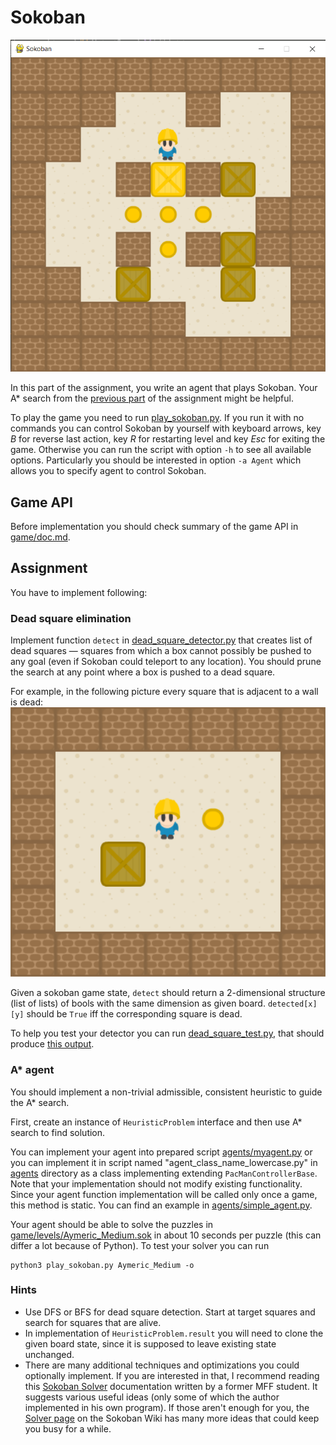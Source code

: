 # Sokoban

![pacman image](sokoban.png)

In this part of the assignment, you write an agent that plays Sokoban. Your A* search from the [previous part](../README.md#1-a-search) of the assignment might be helpful.

To play the game you need to run [play_sokoban.py](play_sokoban.py). If you run it with no commands you can control Sokoban by yourself with keyboard arrows, key *B* for reverse last action, key *R* for restarting level and key *Esc* for exiting the game. Otherwise you can run the script with option `-h` to see all available options. Particularly you should be interested in option `-a Agent` which allows you to specify agent to control Sokoban.

## Game API

Before implementation you should check summary of the game API in [game/doc.md](game/doc.md).

## Assignment

You have to implement following:

### Dead square elimination

Implement function `detect` in [dead_square_detector.py](dead_square_detector.py) that creates list of dead squares — squares from which a box cannot possibly be pushed to any goal (even if Sokoban could teleport to any location).
You should prune the search at any point where a box is pushed to a dead square.

For example, in the following picture every square that is adjacent to a wall is dead:
![trivial](trivial.png)

Given a sokoban game state, `detect` should return a 2-dimensional structure (list of lists) of bools with the same dimension as given board. `detected[x][y]` should be `True` iff the corresponding square is dead.

To help you test your detector you can run [dead_square_test.py](dead_square_test.py), that should produce [this output](dead_squares_expected.txt).

### A* agent

You should implement a non-trivial admissible, consistent heuristic to guide the A* search. 

First, create an instance of `HeuristicProblem` interface and then use A* search to find solution.

You can implement your agent into prepared script [agents/myagent.py](agents/myagent.py) or you can implement it in script named "agent_class_name_lowercase.py" in [agents](agents/) directory as a class implementing extending `PacManControllerBase`. Note that your implementation should not modify existing functionality. Since your agent function implementation will be called only once a game, this method is static. You can find an example in [agents/simple_agent.py](agents/simple_agent.py).

Your agent should be able to solve the puzzles in [game/levels/Aymeric_Medium.sok](game/levels/Aymeric_Medium.sok) in about 10 seconds per puzzle (this can differ a lot because of Python). To test your solver you can run

    python3 play_sokoban.py Aymeric_Medium -o

### Hints
- Use DFS or BFS for dead square detection. Start at target squares and search for squares that are alive.
- In implementation of `HeuristicProblem.result` you will need to clone the given board state, since it is supposed to leave existing state unchanged.
- There are many additional techniques and optimizations you could optionally implement. If you are interested in that, I recommend reading this [Sokoban Solver](http://pavel.klavik.cz/projekty/solver/solver.pdf) documentation written by a former MFF student. It suggests various useful ideas (only some of which the author implemented in his own program). If those aren't enough for you, the [Solver page](http://sokobano.de/wiki/index.php?title=Solver) on the Sokoban Wiki has many more ideas that could keep you busy for a while.
